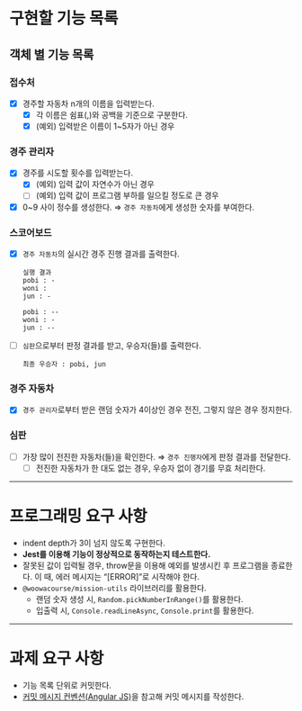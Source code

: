 # 구현할 기능 목록

## 객체 별 기능 목록

### 접수처

- [x]  경주할 자동차 n개의 이름을 입력받는다.
    - [x]  각 이름은 쉼표(,)와 공백을 기준으로 구분한다.
    - [x]  (예외) 입력받은 이름이 1~5자가 아닌 경우

### 경주 관리자

- [x]  경주를 시도할 횟수를 입력받는다.
    - [x]  (예외) 입력 값이 자연수가 아닌 경우
    - [ ]  (예외) 입력 값이 프로그램 부하를 일으킬 정도로 큰 경우
- [x]  0~9 사이 정수를 생성한다. ⇒ `경주 자동차`에게 생성한 숫자를 부여한다.

### 스코어보드

- [x]  `경주 자동차`의 실시간 경주 진행 결과를 출력한다.
    
    ```
    실행 결과
    pobi : -
    woni :
    jun : -
    
    pobi : --
    woni : -
    jun : --
    ```
    
- [ ]  `심판`으로부터 판정 결과를 받고, 우승자(들)를 출력한다.
    
    ```
    최종 우승자 : pobi, jun
    ```
    
### 경주 자동차

- [x]  `경주 관리자`로부터 받은 랜덤 숫자가 4이상인 경우 전진, 그렇지 않은 경우 정지한다.

### 심판

- [ ]  가장 많이 전진한 자동차(들)을 확인한다. ⇒ `경주 진행자`에게 판정 결과를 전달한다.
    - [ ]  전진한 자동차가 한 대도 없는 경우, 우승자 없이 경기를 무효 처리한다.

---

# 프로그래밍 요구 사항

- indent depth가 3이 넘지 않도록 구현한다.
- **Jest를 이용해 기능이 정상적으로 동작하는지 테스트한다.**
- 잘못된 값이 입력될 경우, throw문을 이용해 예외를 발생시킨 후 프로그램을 종료한다. 이 때, 에러 메시지는 “[ERROR]”로 시작해야 한다.
- `@woowacourse/mission-utils` 라이브러리를 활용한다.
    - 랜덤 숫자 생성 시, `Random.pickNumberInRange()`를 활용한다.
    - 입출력 시, `Console.readLineAsync`, `Console.print`를 활용한다.

---

# 과제 요구 사항

- 기능 목록 단위로 커밋한다.
- [커밋 메시지 컨벤션(Angular JS)](https://gist.github.com/stephenparish/9941e89d80e2bc58a153)을 참고해 커밋 메시지를 작성한다.